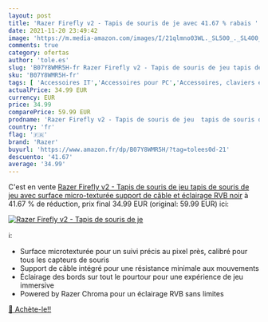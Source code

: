 ```yaml
---
layout: post
title: 'Razer Firefly v2 - Tapis de souris de je avec 41.67 % rabais '
date: 2021-11-20 23:49:42
image: 'https://m.media-amazon.com/images/I/21qlmno03WL._SL500_._SL400_.jpg'
comments: true
category: ofertas
author: 'tole.es'
slug: 'B07Y8WMR5H-fr Razer Firefly v2 - Tapis de souris de jeu tapis de souris...'
sku: 'B07Y8WMR5H-fr'
tags: [ 'Accessoires IT','Accessoires pour PC','Accessoires, claviers et souris','Informatique','Jeux vidéo','PC: Jeux et accessoires','Tapis de souris','razer', ]
actualPrice: 34.99 EUR
currency: EUR
price: 34.99
comparePrice: 59.99 EUR
prodname: 'Razer Firefly v2 - Tapis de souris de jeu  tapis de souris de jeu avec surface micro-texturée  support de câble et éclairage RVB  noir'
country: 'fr'
flag: '🇫🇷'
brand: 'Razer'
buyurl: 'https://www.amazon.fr/dp/B07Y8WMR5H/?tag=tolees0d-21'
descuento: '41.67'
average: '34.99'
---
```


C'est en vente [Razer Firefly v2 - Tapis de souris de jeu  tapis de souris de jeu avec surface micro-texturée  support de câble et éclairage RVB  noir](https://www.amazon.fr/dp/B07Y8WMR5H/?tag=tolees0d-21)  à  41.67 % de réduction, prix final  34.99 EUR (original: 59.99 EUR) ici:

[![Razer Firefly v2 - Tapis de souris de je](https://m.media-amazon.com/images/I/21qlmno03WL._SL500_._SL400_.jpg)](https://www.amazon.fr/dp/B07Y8WMR5H/?tag=tolees0d-21)

ℹ️:

- Surface microtexturée pour un suivi précis au pixel près, calibré pour tous les capteurs de souris
- Support de câble intégré pour une résistance minimale aux mouvements
- Éclairage des bords sur tout le pourtour pour une expérience de jeu immersive
- Powered by Razer Chroma pour un éclairage RVB sans limites

[🛒 Achète-le!!](https://www.amazon.fr/dp/B07Y8WMR5H/?tag=tolees0d-21)
